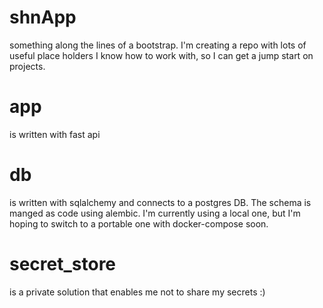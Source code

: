 # shnApp
something along the lines of a bootstrap. I'm creating a repo with lots of useful place holders I know how to work with, so I can get a jump start on projects.

# app
is written with fast api

# db
is written with sqlalchemy and connects to a postgres DB. The schema is manged as code using alembic.
I'm currently using a local one, but I'm hoping to switch to a portable one with docker-compose soon.

# secret_store
is a private solution that enables me not to share my secrets :)